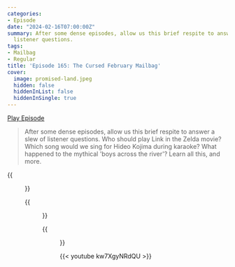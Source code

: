 ```yaml
---
categories:
- Episode
date: "2024-02-16T07:00:00Z"
summary: After some dense episodes, allow us this brief respite to answer a slew of
  listener questions.
tags:
- Mailbag
- Regular
title: 'Episode 165: The Cursed February Mailbag'
cover: 
  image: promised-land.jpeg
  hidden: false
  hiddenInList: false
  hiddenInSingle: true
---
```


[Play Episode](https://www.patreon.com/posts/episode-165-98542829)
> After some dense episodes, allow us this brief respite to answer a slew of listener questions. Who should play Link in the Zelda movie? Which song would we sing for Hideo Kojima during karaoke? What happened to the mythical 'boys across the river'? Learn all this, and more.

{{<figure 
    src="promised-land.jpeg" 
    caption="Image Credit: Shugdaddy" 
    alt="The Promised Land">}}

{{<figure 
    src="pret-getaway.jpeg" 
    caption="Image Credit: art-leaves-the-page on Reddit" 
    alt="The Pret Getaway">}}

{{<figure 
    src="pret-getaway-2.jpeg" 
    alt="The Pret Getaway 2" >}}

{{< youtube kw7XgyNRdQU >}}